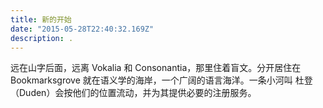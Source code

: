 ```yaml
---
title: 新的开始
date: "2015-05-28T22:40:32.169Z"
description: .
---
```


远在山字后面，远离 Vokalia 和
Consonantia，那里住着盲文。分开居住在 Bookmarksgrove
就在语义学的海岸，一个广阔的语言海洋。一条小河叫
杜登（Duden）会按他们的位置流动，并为其提供必要的注册服务。
